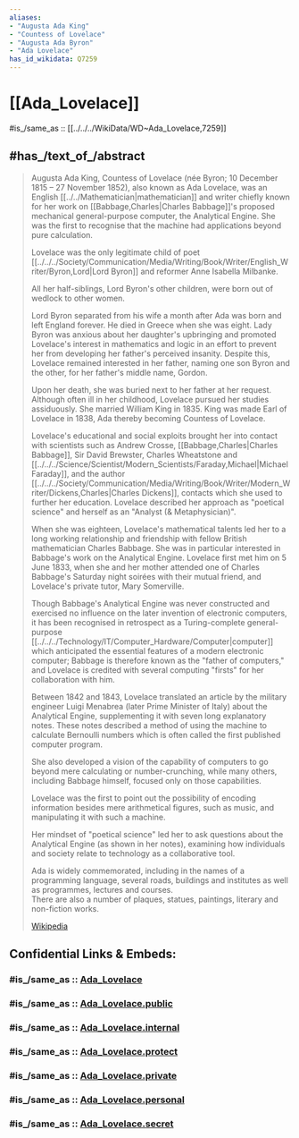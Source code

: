 ```yaml
---
aliases:
- "Augusta Ada King"
- "Countess of Lovelace"
- "Augusta Ada Byron"
- "Ada Lovelace"
has_id_wikidata: Q7259
---
```


# [[Ada_Lovelace]] 

#is_/same_as :: [[../../../WikiData/WD~Ada_Lovelace,7259]] 

## #has_/text_of_/abstract 

> Augusta Ada King, Countess of Lovelace (née Byron; 10 December 1815 – 27 November 1852), 
> also known as Ada Lovelace, was an English [[../../Mathematician|mathematician]] and writer 
> chiefly known for her work on [[Babbage,Charles|Charles Babbage]]'s 
> proposed mechanical general-purpose computer, the Analytical Engine. 
> She was the first to recognise that the machine had applications beyond pure calculation.
>
> Lovelace was the only legitimate child of poet [[../../../Society/Communication/Media/Writing/Book/Writer/English_Writer/Byron,Lord|Lord Byron]] 
> and reformer Anne Isabella Milbanke. 
> 
> All her half-siblings, Lord Byron's other children, 
> were born out of wedlock to other women. 
> 
> Lord Byron separated from his wife a month after Ada was born and left England forever. 
> He died in Greece when she was eight. 
> Lady Byron was anxious about her daughter's upbringing 
> and promoted Lovelace's interest in mathematics and logic 
> in an effort to prevent her from developing her father's perceived insanity. 
> Despite this, Lovelace remained interested in her father, 
> naming one son Byron and the other, for her father's middle name, Gordon. 
> 
> Upon her death, she was buried next to her father at her request. 
> Although often ill in her childhood, Lovelace pursued her studies assiduously. 
> She married William King in 1835. 
> King was made Earl of Lovelace in 1838, 
> Ada thereby becoming Countess of Lovelace.
>
> Lovelace's educational and social exploits brought her into contact with scientists 
> such as Andrew Crosse, [[Babbage,Charles|Charles Babbage]], Sir David Brewster, Charles Wheatstone 
> and [[../../../Science/Scientist/Modern_Scientists/Faraday,Michael|Michael Faraday]], and the author [[../../../Society/Communication/Media/Writing/Book/Writer/Modern_Writer/Dickens,Charles|Charles Dickens]], 
> contacts which she used to further her education. 
> Lovelace described her approach as "poetical science" 
> and herself as an "Analyst (& Metaphysician)".
>
> When she was eighteen, Lovelace's mathematical talents led her to a long 
> working relationship and friendship with fellow British mathematician Charles Babbage. 
> She was in particular interested in Babbage's work on the Analytical Engine. 
> Lovelace first met him on 5 June 1833, 
> when she and her mother attended one of Charles Babbage's Saturday night soirées 
> with their mutual friend, and Lovelace's private tutor, Mary Somerville.
>
> Though Babbage's Analytical Engine was never constructed 
> and exercised no influence on the later invention of electronic computers, 
> it has been recognised in retrospect as a Turing-complete general-purpose [[../../../Technology/IT/Computer_Hardware/Computer|computer]] 
> which anticipated the essential features of a modern electronic computer; 
> Babbage is therefore known as the "father of computers," 
> and Lovelace is credited with several computing "firsts" for her collaboration with him.
>
> Between 1842 and 1843, Lovelace translated an 
> article by the military engineer Luigi Menabrea (later Prime Minister of Italy) 
> about the Analytical Engine, supplementing it with seven long explanatory notes. 
> These notes described a method of using the machine to calculate Bernoulli numbers 
> which is often called the first published computer program.
>
> She also developed a vision of the capability of computers 
> to go beyond mere calculating or number-crunching, 
> while many others, including Babbage himself, focused only on those capabilities. 
> 
> Lovelace was the first to point out the possibility of encoding information 
> besides mere arithmetical figures, such as music, and manipulating it with such a machine. 
> 
> Her mindset of "poetical science" led her to ask questions about the Analytical Engine 
> (as shown in her notes), 
> examining how individuals and society relate to technology as a collaborative tool.
>
> Ada is widely commemorated, including in the names of a programming language, 
> several roads, buildings and institutes as well as programmes, lectures and courses.  
> There are also a number of plaques, statues, paintings, literary and non-fiction works.
>
> [Wikipedia](https://en.wikipedia.org/wiki/Ada%20Lovelace) 


## Confidential Links & Embeds: 

### #is_/same_as :: [Ada_Lovelace](/_Standards/Mathematics/Mathematician/Modern_Mathematicians/Ada_Lovelace.md) 

### #is_/same_as :: [Ada_Lovelace.public](/_public/Mathematics/Mathematician/Modern_Mathematicians/Ada_Lovelace.public.md) 

### #is_/same_as :: [Ada_Lovelace.internal](/_internal/Mathematics/Mathematician/Modern_Mathematicians/Ada_Lovelace.internal.md) 

### #is_/same_as :: [Ada_Lovelace.protect](/_protect/Mathematics/Mathematician/Modern_Mathematicians/Ada_Lovelace.protect.md) 

### #is_/same_as :: [Ada_Lovelace.private](/_private/Mathematics/Mathematician/Modern_Mathematicians/Ada_Lovelace.private.md) 

### #is_/same_as :: [Ada_Lovelace.personal](/_personal/Mathematics/Mathematician/Modern_Mathematicians/Ada_Lovelace.personal.md) 

### #is_/same_as :: [Ada_Lovelace.secret](/_secret/Mathematics/Mathematician/Modern_Mathematicians/Ada_Lovelace.secret.md)

